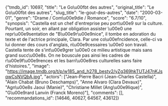 {"tmdb_id": 10697, "title": "Le Go\u00fbt des autres", "original_title": "Le Go\u00fbt des autres", "slug_title": "le-gout-des-autres", "date": "2000-03-01", "genre": "Drame / Com\u00e9die / Romance", "score": "6.7/10", "synopsis": "Castella est un chef d'entreprise peu port\u00e9 sur la culture. Pourtant, un soir, en allant par obligation assister \u00e0 une repr\u00e9sentation de \"B\u00e9r\u00e9nice\", il tombe en adoration du texte et de l'actrice principale, Clara. Par une co\u00efncidence, celle-ci va lui donner des cours d'anglais, n\u00e9cessaires \u00e0 son travail. Castella tente de s'int\u00e9grer \u00e0 ce milieu artistique mais sans grand succ\u00e8s. On ne bouscule pas ainsi les cadres de r\u00e9f\u00e9rences et les barri\u00e8res culturelles sans faire d'histoires.", "image": "https://image.tmdb.org/t/p/w185_and_h278_bestv2/yZg369hkTUTJ47nKJsqwCsNVQbA.jpg", "actors": ["Jean-Pierre Bacri (Jean-Charles Castella)", "Alain Chabat (Bruno Deschamps)", "Anne Alvaro (Clara Devaux)", "Agn\u00e8s Jaoui (Manie)", "Christiane Millet (Ang\u00e9lique)", "G\u00e9rard Lanvin (Franck Moreno)"], "comments": [], "recommandations_id": [14646, 40627, 64567, 43612]}